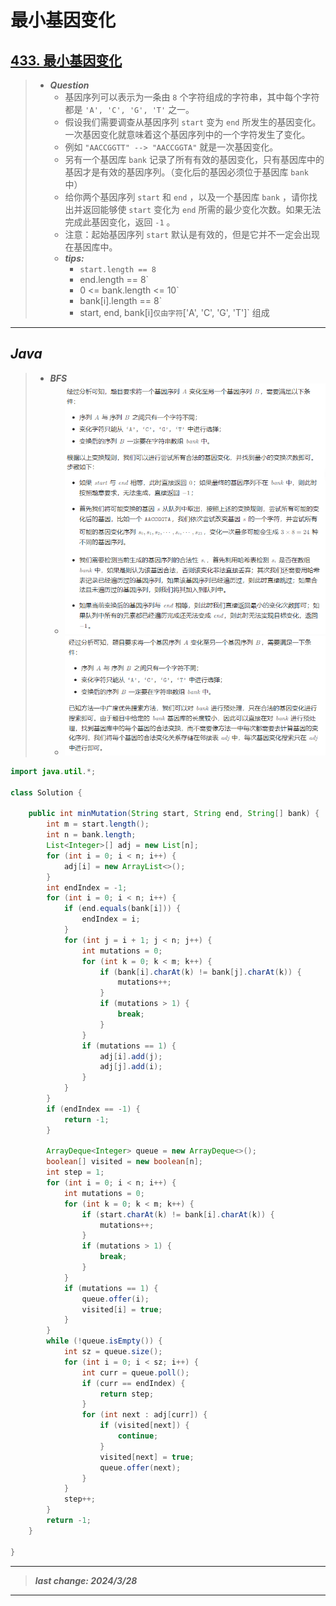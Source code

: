 # 最小基因变化

## [433. 最小基因变化](https://leetcode.cn/problems/minimum-genetic-mutation/)

> - ***Question***
>   - 基因序列可以表示为一条由 `8` 个字符组成的字符串，其中每个字符都是 `'A', 'C', 'G', 'T'` 之一。
>   - 假设我们需要调查从基因序列 `start` 变为 `end` 所发生的基因变化。一次基因变化就意味着这个基因序列中的一个字符发生了变化。
>   - 例如 `"AACCGGTT" --> "AACCGGTA"` 就是一次基因变化。
>   - 另有一个基因库 `bank` 记录了所有有效的基因变化，只有基因库中的基因才是有效的基因序列。（变化后的基因必须位于基因库 `bank` 中）
>   - 给你两个基因序列 `start` 和 `end` ，以及一个基因库 `bank` ，请你找出并返回能够使 `start` 变化为 `end` 所需的最少变化次数。如果无法完成此基因变化，返回 `-1` 。
>   - 注意：起始基因序列 `start` 默认是有效的，但是它并不一定会出现在基因库中。
>   - ***tips:***
>     - `start.length == 8`
>     - end.length == 8`
>     - 0 <= bank.length <= 10`
>     - bank[i].length == 8`
>     - start, end, bank[i]` 仅由字符 `['A', 'C', 'G', 'T']` 组成

---

## *Java*

> - ***BFS***
>   - ![image](./images/最小基因变化1.png)
>   - ![image](./images/最小基因变化2.png)

```java
import java.util.*;

class Solution {

    public int minMutation(String start, String end, String[] bank) {
        int m = start.length();
        int n = bank.length;
        List<Integer>[] adj = new List[n];
        for (int i = 0; i < n; i++) {
            adj[i] = new ArrayList<>();
        }
        int endIndex = -1;
        for (int i = 0; i < n; i++) {
            if (end.equals(bank[i])) {
                endIndex = i;
            }
            for (int j = i + 1; j < n; j++) {
                int mutations = 0;
                for (int k = 0; k < m; k++) {
                    if (bank[i].charAt(k) != bank[j].charAt(k)) {
                        mutations++;
                    }
                    if (mutations > 1) {
                        break;
                    }
                }
                if (mutations == 1) {
                    adj[i].add(j);
                    adj[j].add(i);
                }
            }
        }
        if (endIndex == -1) {
            return -1;
        }

        ArrayDeque<Integer> queue = new ArrayDeque<>();
        boolean[] visited = new boolean[n];
        int step = 1;
        for (int i = 0; i < n; i++) {
            int mutations = 0;
            for (int k = 0; k < m; k++) {
                if (start.charAt(k) != bank[i].charAt(k)) {
                    mutations++;
                }
                if (mutations > 1) {
                    break;
                }
            }
            if (mutations == 1) {
                queue.offer(i);
                visited[i] = true;
            }
        }
        while (!queue.isEmpty()) {
            int sz = queue.size();
            for (int i = 0; i < sz; i++) {
                int curr = queue.poll();
                if (curr == endIndex) {
                    return step;
                }
                for (int next : adj[curr]) {
                    if (visited[next]) {
                        continue;
                    }
                    visited[next] = true;
                    queue.offer(next);
                }
            }
            step++;
        }
        return -1;
    }

}
```

---

> ***last change: 2024/3/28***

---
